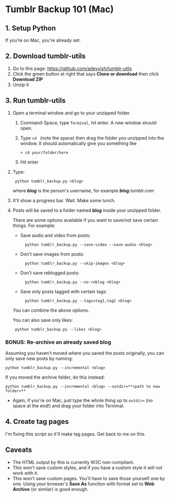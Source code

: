 # Tumblr Backup 101 (Mac)

## 1. Setup Python

If you’re on Mac, you're already set.

## 2. Download tumblr-utils

1. Go to this page: https://github.com/adevyish/tumblr-utils
2. Click the green button at right that says **Clone or download** then click **Download ZIP**
3. Unzip it

## 3. Run tumblr-utils

1. Open a terminal window and go to your unzipped folder.

	1. Command-Space, type `Terminal`, hit enter. A new window should open.
	2. Type `cd ` (note the space) then drag the folder you unzipped into the window. It should automatically give you something like

		```> cd your/folder/here```

	3. Hit enter

2. Type:

		python tumblr_backup.py <blog>

	where ***blog*** is the person's username, for example ***blog**.tumblr.com*

3. It'll show a progress bar. Wait. Make some lunch.
4. Posts will be saved to a folder named ***blog*** inside your unzipped folder.

	There are some options available if you want to save/not save certain things. For example:

	* Save audio and video from posts:

			python tumblr_backup.py --save-video --save-audio <blog>

	* Don't save images from posts:

			python tumblr_backup.py --skip-images <blog>

	* Don't save reblogged posts:

			python tumblr_backup.py --no-reblog <blog>

	* Save only posts tagged with certain tags:

			python tumblr_backup.py --tags=tag1,tag2 <blog>

	You can combine the above options.

	You can also save only likes:

		python tumblr_backup.py --likes <blog>

### BONUS: Re-archive an already saved blog

Assuming you haven't moved where you saved the posts originally, you can only save new posts by running:

	python tumblr_backup.py --incremental <blog>

If you moved the archive folder, do this instead:

	python tumblr_backup.py --incremental <blog> --outdir=**<path to new folder>**

* Again, if you're on Mac, just type the whole thing up to `outdir=` (no space at the end!) and drag your folder into Terminal.

## 4. Create tag pages

I'm fixing this script so it'll make tag pages. Get back to me on this.

## Caveats

* The HTML output by this is currently W3C non-compliant.
* This won't save custom styles, and if you have a custom style it will not work with it.
* This won't save custom pages. You'll have to save those yourself one by one. Using your browser's **Save As** function with format set to **Web Archive** (or similar) is good enough.

